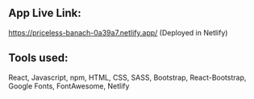 ## App Live Link:
https://priceless-banach-0a39a7.netlify.app/
(Deployed in Netlify)

## Tools used:
React, Javascript, npm, HTML, CSS, SASS, Bootstrap, React-Bootstrap, Google Fonts, FontAwesome, Netlify
